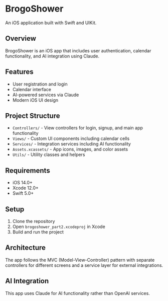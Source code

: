 # BrogoShower

An iOS application built with Swift and UIKit.

## Overview

BrogoShower is an iOS app that includes user authentication, calendar functionality, and AI integration using Claude.

## Features

- User registration and login
- Calendar interface
- AI-powered services via Claude
- Modern iOS UI design

## Project Structure

- `Controllers/` - View controllers for login, signup, and main app functionality
- `Views/` - Custom UI components including calendar cells
- `Services/` - Integration services including AI functionality
- `Assets.xcassets/` - App icons, images, and color assets
- `Utils/` - Utility classes and helpers

## Requirements

- iOS 14.0+
- Xcode 12.0+
- Swift 5.0+

## Setup

1. Clone the repository
2. Open `brogoshower_part2.xcodeproj` in Xcode
3. Build and run the project

## Architecture

The app follows the MVC (Model-View-Controller) pattern with separate controllers for different screens and a service layer for external integrations.

## AI Integration

This app uses Claude for AI functionality rather than OpenAI services.
